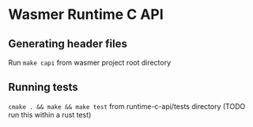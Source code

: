 # Wasmer Runtime C API

## Generating header files
Run `make capi` from wasmer project root directory

## Running tests
`cmake . && make && make test` from runtime-c-api/tests directory
(TODO run this within a rust test)